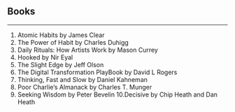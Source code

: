## Books 
-------------------------------------------------------------------------------
1. Atomic Habits by James Clear
2. The Power of Habit by Charles Duhigg
3. Daily Rituals: How Artists Work by Mason Currey
4. Hooked by Nir Eyal
5. The Slight Edge by Jeff Olson
6. The Digital Transformation PlayBook by David L Rogers 
7. Thinking, Fast and Slow by Daniel Kahneman
8. Poor Charlie’s Almanack by Charles T. Munger
9. Seeking Wisdom by Peter Bevelin
10.Decisive by Chip Heath and Dan Heath
